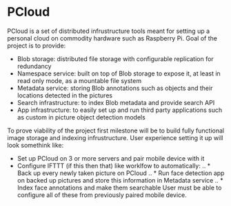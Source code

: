 # PCloud
PCloud is a set of distributed infrustructure tools meant for setting up a personal cloud on commodity hardware such as Raspberry Pi.
Goal of the project is to provide:
* Blob storage: distributed file storage with configurable replication for redundancy
* Namespace service: built on top of Blob storage to expose it, at least in read only mode, as a mountable file system
* Metadata service: storing Blob annotations such as objects and their locations detected in the pictures
* Search infrastructure: to index Blob metadata and provide search API
* App infrastructure: to easily set up and run third party applications such as custom in picture object detection models

To prove viability of the project first milestone will be to build fully functional image storage and indexing infrustructure. User experience setting it up will look somethink like:
* Set up PCloud on 3 or more servers and pair mobile device with it
* Configure IFTTT (if this then that) like worklfow to automatically:
.. * Back up every newly taken picture on PCloud
.. * Run face detection app on backed up pictures and store this information in Metadata service
.. * Index face annotations and make them searchable
User must be able to configure all of these from previously paired mobile device.